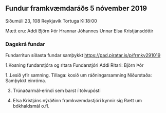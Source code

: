 ## Fundur framkvæmdaráðs 5 nóvember 2019
Síðumúli 23, 108 Reykjavík
Tortuga
Kl.18:00

Mætt eru: 
    Addi
    Björn Þór
    Hrannar
    Jóhannes
    Unnar
    Elsa Kristjánsdóttir



### Dagskrá fundar
Fundarritun síðasta fundar samþykkt https://pad.piratar.is/p/frmkv291019

1.Kosning fundarstjóra og ritara
Fundarstjóri Addi
Ritari: Björn Þór

1..Lesið yfir samning.
Tillaga: kosið um ráðningarsamning
Niðurstaða: Samþykkt einróma.

3. Trúnaðarmál-erindi sem barst í tölvupósti

4. Elsa Kristjáns nýráðinn framkvæmdastjóri kynnir sig
Rætt um bókhaldsmál o.fl.
